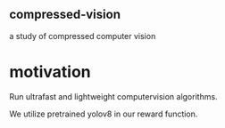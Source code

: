 ## compressed-vision

a study of compressed computer vision

# motivation

Run ultrafast and lightweight computervision algorithms.

We utilize pretrained yolov8 in our reward function.
